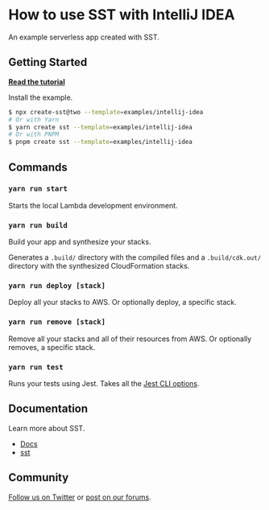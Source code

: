 # How to use SST with IntelliJ IDEA

An example serverless app created with SST.

## Getting Started

[**Read the tutorial**](https://sst.dev/examples/how-to-debug-lambda-functions-with-intellij-idea.html)

Install the example.

```bash
$ npx create-sst@two --template=examples/intellij-idea
# Or with Yarn
$ yarn create sst --template=examples/intellij-idea
# Or with PNPM
$ pnpm create sst --template=examples/intellij-idea
```

## Commands

### `yarn run start`

Starts the local Lambda development environment.

### `yarn run build`

Build your app and synthesize your stacks.

Generates a `.build/` directory with the compiled files and a `.build/cdk.out/` directory with the synthesized CloudFormation stacks.

### `yarn run deploy [stack]`

Deploy all your stacks to AWS. Or optionally deploy, a specific stack.

### `yarn run remove [stack]`

Remove all your stacks and all of their resources from AWS. Or optionally removes, a specific stack.

### `yarn run test`

Runs your tests using Jest. Takes all the [Jest CLI options](https://jestjs.io/docs/en/cli).

## Documentation

Learn more about SST.

- [Docs](https://docs.sst.dev)
- [sst](https://docs.sst.dev/packages/sst)

## Community

[Follow us on Twitter](https://twitter.com/sst_dev) or [post on our forums](https://discourse.sst.dev).
